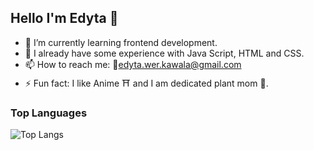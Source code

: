 ## Hello I'm Edyta 👋

- 🌱 I’m currently learning frontend development.
- 👯 I already have some experience with Java Script, HTML and CSS.
- 📫 How to reach me: 📨edyta.wer.kawala@gmail.com
- ⚡ Fun fact: I like Anime ⛩️ and I am dedicated plant mom 🌿. 


### Top Languages
 ![Top Langs](https://github-readme-stats.vercel.app/api/top-langs/?username=KawalaE)
